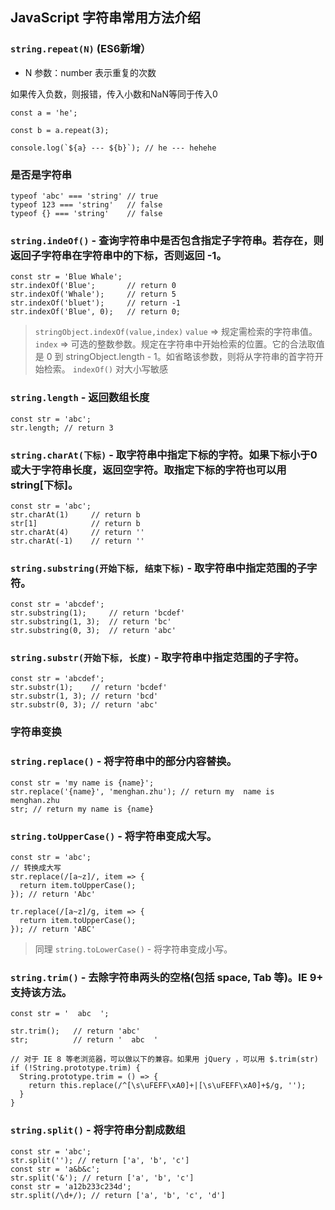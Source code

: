 ## JavaScript 字符串常用方法介绍

### `string.repeat(N)` (ES6新增）

* N 参数：number 表示重复的次数

如果传入负数，则报错，传入小数和NaN等同于传入0

```
const a = 'he';

const b = a.repeat(3);

console.log(`${a} --- ${b}`); // he --- hehehe
```

### 是否是字符串

```
typeof 'abc' === 'string' // true
typeof 123 === 'string'   // false
typeof {} === 'string'    // false
```

### `string.indeOf()` - 查询字符串中是否包含指定子字符串。若存在，则返回子字符串在字符串中的下标，否则返回 -1。

```
const str = 'Blue Whale';
str.indexOf('Blue';       // return 0
str.indexOf('Whale');     // return 5
str.indexOf('bluet');     // return -1
str.indexOf('Blue', 0);   // return 0;
```

> `stringObject.indexOf(value,index)`
>  `value` => 规定需检索的字符串值。
>  `index` => 可选的整数参数。规定在字符串中开始检索的位置。它的合法取值是 0 到 stringObject.length - 1。如省略该参数，则将从字符串的首字符开始检索。
> `indexOf()` 对大小写敏感

### `string.length` - 返回数组长度

```
const str = 'abc';
str.length; // return 3
```

### `string.charAt(下标)` - 取字符串中指定下标的字符。如果下标小于0或大于字符串长度，返回空字符。取指定下标的字符也可以用 string[下标]。

```
const str = 'abc';
str.charAt(1)     // return b
str[1]            // return b
str.charAt(4)     // return ''
str.charAt(-1)    // return ''
```

### `string.substring(开始下标, 结束下标)` - 取字符串中指定范围的子字符。

```
const str = 'abcdef';
str.substring(1);     // return 'bcdef'
str.substring(1, 3);  // return 'bc'
str.substring(0, 3);  // return 'abc'
```

### `string.substr(开始下标, 长度)` - 取字符串中指定范围的子字符。

```
const str = 'abcdef';
str.substr(1);    // return 'bcdef'
str.substr(1, 3); // return 'bcd'
str.substr(0, 3); // return 'abc'
```

### 字符串变换

### `string.replace()` - 将字符串中的部分内容替换。

```
const str = 'my name is {name}';
str.replace('{name}', 'menghan.zhu'); // return my  name is menghan.zhu
str; // return my name is {name}
```

### `string.toUpperCase()` - 将字符串变成大写。

```
const str = 'abc';
// 转换成大写
str.replace(/[a~z]/, item => {
  return item.toUpperCase();
}); // return 'Abc'

tr.replace(/[a~z]/g, item => {
  return item.toUpperCase();
}); // return 'ABC'
```
> 同理 `string.toLowerCase()` - 将字符串变成小写。

### `string.trim()` - 去除字符串两头的空格(包括 space, Tab 等)。IE 9+ 支持该方法。

```
const str = '  abc  ';

str.trim();   // return 'abc'
str;          // return '  abc  '

// 对于 IE 8 等老浏览器，可以做以下的兼容。如果用 jQuery ，可以用 $.trim(str)
if (!String.prototype.trim) {
  String.prototype.trim = () => {
    return this.replace(/^[\s\uFEFF\xA0]+|[\s\uFEFF\xA0]+$/g, '');
  }
}
```

### `string.split()` - 将字符串分割成数组

```
const str = 'abc';
str.split(''); // return ['a', 'b', 'c']
const str = 'a&b&c';
str.split('&'); // return ['a', 'b', 'c']
const str = 'a12b233c234d';
str.split(/\d+/); // return ['a', 'b', 'c', 'd']
```
